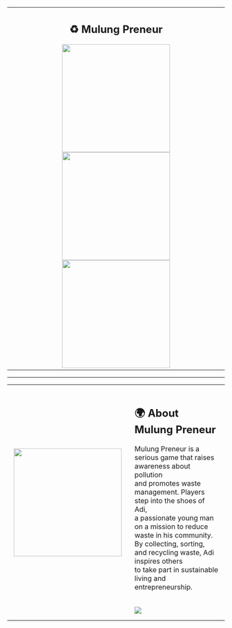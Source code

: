 <!-- Mulung Preneur -->
<table>
  <tr>
    <td width="100%" align="center" valign="top">
      <h2>♻️ Mulung Preneur</h2>
      <a href="https://github.com/wi1wil/MulungPreneur">
        <img src="https://media.tenor.com/7m9lXbN7sA0AAAAC/hanni-newjeans.gif" width="250"/>
      </a>
      <a href="https://github.com/wi1wil/MulungPreneur">
        <img src="https://media.tenor.com/b0Y_oQ-mYX4AAAAC/hanni-hanni-newjeans.gif" width="250"/>
      </a>
      <a href="https://github.com/wi1wil/MulungPreneur">
        <img src="https://media.tenor.com/9D9Cu8U-4XEAAAAC/hanni.gif" width="250"/>
      </a>
    </td>
  </tr>
</table>

---

<!-- Story Project -->
<table width="100%">
  <tr>
    <!-- Left Image -->
    <td width="40%" align="center" valign="middle" style="padding:15px;">
      <img src="https://github.com/wi1wil/wi1wil/raw/main/story.png" width="250"/>
    </td>
    <!-- Right Text -->
    <td width="60%" valign="top" style="padding:15px;">
      <h2>🌍 About Mulung Preneur</h2>
      <p>
        Mulung Preneur is a serious game that raises awareness about pollution<br/>
        and promotes waste management. Players step into the shoes of Adi,<br/>
        a passionate young man on a mission to reduce waste in his community.<br/>
        By collecting, sorting, and recycling waste, Adi inspires others<br/>
        to take part in sustainable living and entrepreneurship.
      </p>
      <br/>
      <a href="https://wi1wil.itch.io/story-project">
        <img src="https://img.shields.io/badge/Itch.io-FA5C5C?style=for-the-badge&logo=itch.io&logoColor=white" />
      </a>
    </td>
  </tr>
</table>


